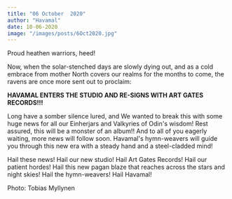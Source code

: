 ```yaml
---
title: "06 October  2020"
author: "Havamal"
date: 10-06-2020
image: "/images/posts/6Oct2020.jpg"
---
```


Proud heathen warriors, heed!

Now, when the solar-stenched days are slowly dying out, and as a cold embrace from mother North covers our realms for the months to come, the ravens are once more sent out to proclaim:

**HAVAMAL ENTERS THE STUDIO AND RE-SIGNS WITH ART GATES RECORDS!!!**

Long have a somber silence lured, and We wanted to break this with some huge news for all our Einherjars and Valkyries of Odin's wisdom! Rest assured, this will be a monster of an album!! And to all of you eagerly waiting, more news will follow soon. Havamal's hymn-weavers will guide you through this new era with a steady hand and a steel-cladded mind!

Hail these news! Hail our new studio! Hail Art Gates Records! Hail our patient hordes! Hail this new pagan blaze that reaches across the stars and night skies! Hail the hymn-weavers! Hail Havamal!

Photo: Tobias Myllynen